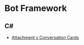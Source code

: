 # Bot Framework

## C#

* [Attachment y Conversation Cards](http://www.robinosborne.co.uk/2016/07/18/rich-botframework-conversation-cards/)